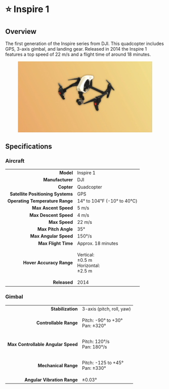 # ⭐ Inspire 1

## Overview

The first generation of the Inspire series from DJI.  This quadcopter includes GPS, 3-axis gimbal, and landing gear.  Released in 2014 the Inspire 1 features a top speed of 22 m/s and a flight time of around  18 minutes.

<figure><img src="../../.gitbook/assets/image (89).png" alt=""><figcaption></figcaption></figure>

## Specifications

### Aircraft

|                                   |                                                     |
| --------------------------------: | --------------------------------------------------- |
|                         **Model** | Inspire 1                                           |
|                  **Manufacturer** | DJI                                                 |
|                        **Copter** | Quadcopter                                          |
| **Satellite Positioning Systems** | GPS                                                 |
|   **Operating Temperature Range** | 14° to 104℉ (-10° to 40℃)                           |
|              **Max Ascent Speed** | 5 m/s                                               |
|             **Max Descent Speed** | 4 m/s                                               |
|                     **Max Speed** | 22 m/s                                              |
|               **Max Pitch Angle** | 35°                                                 |
|             **Max Angular Speed** | 150°/s                                              |
|               **Max Flight Time** | Approx. 18 minutes                                  |
|          **Hover Accuracy Range** | <p>Vertical:<br>±0.5 m<br>Horizontal:<br>±2.5 m</p> |
|                      **Released** | 2014                                                |

### Gimbal

|                                    |                                          |
| ---------------------------------: | ---------------------------------------- |
|                  **Stabilization** | 3-axis (pitch, roll, yaw)                |
|             **Controllable Range** | <p>Pitch: -90° to +30°<br>Pan: ±320°</p> |
| **Max Controllable Angular Speed** | <p>Pitch: 120°/s<br>Pan: 180°/s</p>      |
|               **Mechanical Range** | <p>Pitch: -125 to +45°<br>Pan: ±330°</p> |
|        **Angular Vibration Range** | ±0.03°                                   |
